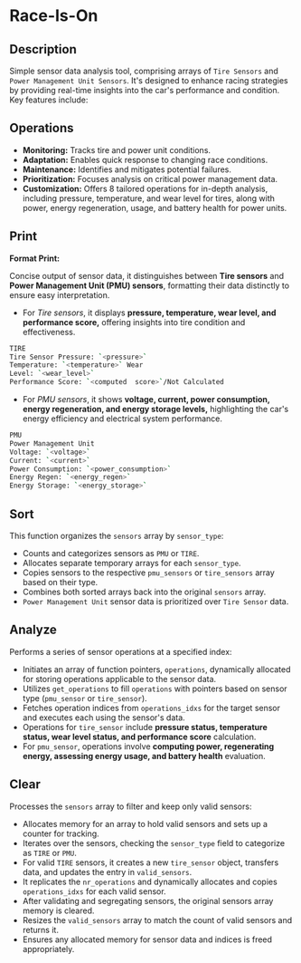# Race-Is-On

## Description

Simple sensor data analysis tool, comprising arrays of `Tire Sensors` and `Power Management Unit Sensors`. It's designed to enhance racing strategies by providing real-time insights into the car's performance and condition. Key features include:

## Operations

- **Monitoring:** Tracks tire and power unit conditions.
- **Adaptation:** Enables quick response to changing race conditions.
- **Maintenance:** Identifies and mitigates potential failures.
- **Prioritization:** Focuses analysis on critical power management data.
- **Customization:** Offers 8 tailored operations for in-depth analysis, including pressure, temperature, and wear level for tires, along with power, energy regeneration, usage, and battery health for power units.

## Print

**Format Print:**

Concise output of sensor data, it distinguishes between **Tire sensors** and **Power Management Unit (PMU) sensors**, formatting their data distinctly to ensure easy interpretation.

- For *Tire sensors*, it displays **pressure, temperature, wear level, and performance score,** offering insights into tire condition and effectiveness.

```BASH
TIRE
Tire Sensor Pressure: `<pressure>`
Temperature: `<temperature>` Wear
Level: `<wear_level>`
Performance Score: `<computed  score>`/Not Calculated
```

- For *PMU sensors*, it shows **voltage, current, power consumption, energy regeneration, and energy storage levels,** highlighting the car's energy efficiency and electrical system performance.

```BASH
PMU
Power Management Unit
Voltage: `<voltage>`
Current: `<current>`
Power Consumption: `<power_consumption>`
Energy Regen: `<energy_regen>`
Energy Storage: `<energy_storage>`
```

## Sort

This function organizes the `sensors` array by `sensor_type`:

- Counts and categorizes sensors as `PMU` or `TIRE`.
- Allocates separate temporary arrays for each `sensor_type`.
- Copies sensors to the respective `pmu_sensors` or `tire_sensors` array based on their type.
- Combines both sorted arrays back into the original `sensors` array.
- `Power Management Unit` sensor data is prioritized over `Tire Sensor` data.

## Analyze

Performs a series of sensor operations at a specified index:

- Initiates an array of function pointers, `operations`, dynamically allocated for storing operations applicable to the sensor data.
- Utilizes `get_operations` to fill `operations` with pointers based on sensor type (`pmu_sensor` or `tire_sensor`).
- Fetches operation indices from `operations_idxs` for the target sensor and executes each using the sensor's data.
- Operations for `tire_sensor` include **pressure status, temperature status, wear level status, and performance score** calculation.
- For `pmu_sensor`, operations involve **computing power, regenerating energy, assessing energy usage, and battery health** evaluation.

## Clear

Processes the `sensors` array to filter and keep only valid sensors:

- Allocates memory for an array to hold valid sensors and sets up a counter for tracking.
- Iterates over the sensors, checking the `sensor_type` field to categorize as `TIRE` or `PMU`.
- For valid `TIRE` sensors, it creates a new `tire_sensor` object, transfers data, and updates the entry in `valid_sensors`.
- It replicates the `nr_operations` and dynamically allocates and copies `operations_idxs` for each valid sensor.
- After validating and segregating sensors, the original sensors array memory is cleared.
- Resizes the `valid_sensors` array to match the count of valid sensors and returns it.
- Ensures any allocated memory for sensor data and indices is freed appropriately.
